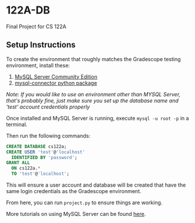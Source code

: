 # 122A-DB
Final Project for CS 122A
## Setup Instructions
To create the environment that roughly matches the Gradescope testing environment, install these:
1. [MySQL Server Community Edition](https://dev.mysql.com/downloads/mysql/)
2. [mysql-connector python package](https://pypi.org/project/mysql-connector-python/)

*Note: If you  would like to use an environment other than MYSQL Server, that's probably fine, just make sure you set up the database name and 'test' account credentials properly*

Once installed and MySQL Server is running, execute `mysql -u root -p` in a terminal.

Then run the following commands:
```sql
CREATE DATABASE cs122a;
CREATE USER 'test'@'localhost'
  IDENTIFIED BY 'password';
GRANT ALL
  ON cs122a.*
  TO 'test'@'localhost';
```

This will ensure a user account and database will be created that have the same login credentials as the Gradescope environment.

From here, you can run `project.py` to ensure things are working.

More tutorials on using MySQL Server can be found [here](https://dev.mysql.com/doc/mysql-getting-started/en/#mysql-getting-started-installing).